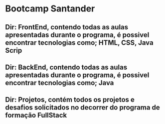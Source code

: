 <h1>Bootcamp Santander</h2>
<h2>Dir: FrontEnd, contendo todas as aulas apresentadas durante o programa, é possivel encontrar tecnologias como; HTML, CSS, Java Scrip</h2>
<h2>Dir: BackEnd, contendo todas as aulas apresentadas durante o programa, é possivel encontrar tecnologias como; Java</h2>
<h2>Dir: Projetos, contém todos os projetos e desafios solicitados no decorrer do programa de formação FullStack</h2>